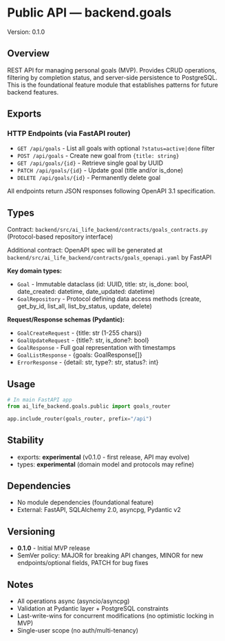 # Public API — backend.goals
Version: 0.1.0

## Overview
REST API for managing personal goals (MVP). Provides CRUD operations, filtering by completion status, and server-side persistence to PostgreSQL. This is the foundational feature module that establishes patterns for future backend features.

## Exports
### HTTP Endpoints (via FastAPI router)
- `GET /api/goals` - List all goals with optional `?status=active|done` filter
- `POST /api/goals` - Create new goal from `{title: string}`
- `GET /api/goals/{id}` - Retrieve single goal by UUID
- `PATCH /api/goals/{id}` - Update goal (title and/or is_done)
- `DELETE /api/goals/{id}` - Permanently delete goal

All endpoints return JSON responses following OpenAPI 3.1 specification.

## Types
Contract: `backend/src/ai_life_backend/contracts/goals_contracts.py` (Protocol-based repository interface)

Additional contract: OpenAPI spec will be generated at `backend/src/ai_life_backend/contracts/goals_openapi.yaml` by FastAPI

**Key domain types:**
- `Goal` - Immutable dataclass (id: UUID, title: str, is_done: bool, date_created: datetime, date_updated: datetime)
- `GoalRepository` - Protocol defining data access methods (create, get_by_id, list_all, list_by_status, update, delete)

**Request/Response schemas (Pydantic):**
- `GoalCreateRequest` - {title: str (1-255 chars)}
- `GoalUpdateRequest` - {title?: str, is_done?: bool}
- `GoalResponse` - Full goal representation with timestamps
- `GoalListResponse` - {goals: GoalResponse[]}
- `ErrorResponse` - {detail: str, type?: str, status?: int}

## Usage
```py
# In main FastAPI app
from ai_life_backend.goals.public import goals_router

app.include_router(goals_router, prefix="/api")
```

## Stability
- exports: **experimental** (v0.1.0 - first release, API may evolve)
- types: **experimental** (domain model and protocols may refine)

## Dependencies
- No module dependencies (foundational feature)
- External: FastAPI, SQLAlchemy 2.0, asyncpg, Pydantic v2

## Versioning
- **0.1.0** - Initial MVP release
- SemVer policy: MAJOR for breaking API changes, MINOR for new endpoints/optional fields, PATCH for bug fixes

## Notes
- All operations async (asyncio/asyncpg)
- Validation at Pydantic layer + PostgreSQL constraints
- Last-write-wins for concurrent modifications (no optimistic locking in MVP)
- Single-user scope (no auth/multi-tenancy)
